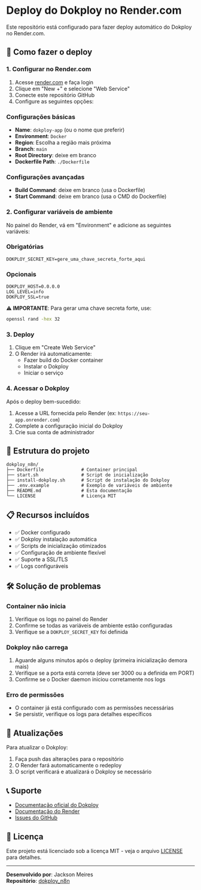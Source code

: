 # Deploy do Dokploy no Render.com

Este repositório está configurado para fazer deploy automático do Dokploy no Render.com.

## 🚀 Como fazer o deploy

### 1. Configurar no Render.com

1. Acesse [render.com](https://render.com) e faça login
2. Clique em "New +" e selecione "Web Service"
3. Conecte este repositório GitHub
4. Configure as seguintes opções:

### Configurações básicas

- **Name**: `dokploy-app` (ou o nome que preferir)
- **Environment**: `Docker`
- **Region**: Escolha a região mais próxima
- **Branch**: `main`
- **Root Directory**: deixe em branco
- **Dockerfile Path**: `./Dockerfile`

### Configurações avançadas

- **Build Command**: deixe em branco (usa o Dockerfile)
- **Start Command**: deixe em branco (usa o CMD do Dockerfile)

### 2. Configurar variáveis de ambiente

No painel do Render, vá em "Environment" e adicione as seguintes variáveis:

### Obrigatórias

```env
DOKPLOY_SECRET_KEY=gere_uma_chave_secreta_forte_aqui
```

### Opcionais

```env
DOKPLOY_HOST=0.0.0.0
LOG_LEVEL=info
DOKPLOY_SSL=true
```

**⚠️ IMPORTANTE**: Para gerar uma chave secreta forte, use:

```bash
openssl rand -hex 32
```

### 3. Deploy

1. Clique em "Create Web Service"
2. O Render irá automaticamente:
   - Fazer build do Docker container
   - Instalar o Dokploy
   - Iniciar o serviço

### 4. Acessar o Dokploy

Após o deploy bem-sucedido:

1. Acesse a URL fornecida pelo Render (ex: `https://seu-app.onrender.com`)
2. Complete a configuração inicial do Dokploy
3. Crie sua conta de administrador

## 🔧 Estrutura do projeto

```text
dokploy_n8n/
├── Dockerfile              # Container principal
├── start.sh                # Script de inicialização
├── install-dokploy.sh      # Script de instalação do Dokploy
├── .env.example            # Exemplo de variáveis de ambiente
├── README.md               # Esta documentação
└── LICENSE                 # Licença MIT
```

## 📋 Recursos incluídos

- ✅ Docker configurado
- ✅ Dokploy instalação automática
- ✅ Scripts de inicialização otimizados
- ✅ Configuração de ambiente flexível
- ✅ Suporte a SSL/TLS
- ✅ Logs configuráveis

## 🛠️ Solução de problemas

### Container não inicia

1. Verifique os logs no painel do Render
2. Confirme se todas as variáveis de ambiente estão configuradas
3. Verifique se a `DOKPLOY_SECRET_KEY` foi definida

### Dokploy não carrega

1. Aguarde alguns minutos após o deploy (primeira inicialização demora mais)
2. Verifique se a porta está correta (deve ser 3000 ou a definida em PORT)
3. Confirme se o Docker daemon iniciou corretamente nos logs

### Erro de permissões

- O container já está configurado com as permissões necessárias
- Se persistir, verifique os logs para detalhes específicos

## 🔄 Atualizações

Para atualizar o Dokploy:

1. Faça push das alterações para o repositório
2. O Render fará automaticamente o redeploy
3. O script verificará e atualizará o Dokploy se necessário

## 📞 Suporte

- [Documentação oficial do Dokploy](https://dokploy.com/docs)
- [Documentação do Render](https://render.com/docs)
- [Issues do GitHub](https://github.com/lordjack/dokploy_n8n/issues)

## 📄 Licença

Este projeto está licenciado sob a licença MIT - veja o arquivo [LICENSE](LICENSE) para detalhes.

---

**Desenvolvido por**: Jackson Meires  
**Repositório**: [dokploy_n8n](https://github.com/lordjack/dokploy_n8n)